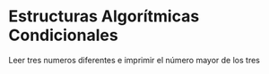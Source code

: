 # Estructuras Algorítmicas Condicionales

Leer tres numeros diferentes e imprimir el número mayor de los tres
